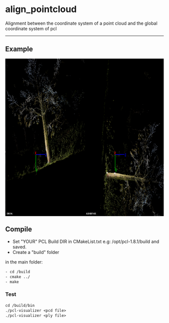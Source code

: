 # align_pointcloud
Alignment between the coordinate system of a point cloud and the global coordinate system of pcl

----------------------
## Example

<img src="img.png" align="center" height="500" width="1000"><br>

## Compile
* Set "YOUR" PCL Build DIR in CMakeList.txt e.g: /opt/pcl-1.8.1/build and saved.
* Create a "build" folder

in the main folder:

	- cd /build  
	- cmake ../
    - make
       
        	 
### Test

	cd /build/bin
	./pcl-visualizer <pcd file> 
  	./pcl-visualizer <ply file> 




